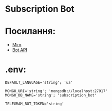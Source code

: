 # Subscription Bot

# Посилання:
- [Miro](https://miro.com/app/board/uXjVIJEdbiI=/?share_link_id=969791323355)
- [Bot API](https://core.telegram.org/bots/api#user)

# .env:
```
DEFAULT_LANGUAGE='string'; 'ua'

MONGO_URI='string'; 'mongodb://localhost:27017'
MONGO_DB_NAME='string'; 'subscription_bot'

TELEGRAM_BOT_TOKEN='string'
```

